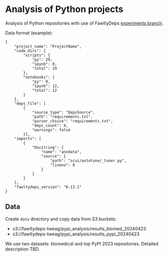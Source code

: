 # Analysis of Python projects

Analysis of Python repositories with use of FawltyDeps [experiments branch](https://github.com/tweag/FawltyDeps/tree/zhihan/PyPI-analyis-download-and-analyze/PyPI_analysis).

Data format (example):
```
{
    "project_name": "ProjectName",
    "code_dirs": {
        "scripts": {
            "py": 29,
            "ipynb": 0,
            "total": 29
        }, 
        "notebooks": {
            "py": 0,
            "ipynb": 12,
            "total": 12
        }
    },
    "deps_file": [        
        {
            "source_type": "DepsSource",
            "path": "requirements.txt",
            "parser_choice": "requirements.txt",
            "deps_count": 4,
            "warnings": false
        }],
    "imports": [
        {
            "Docstring": {
                "name": "anndata",
                "source": {
                    "path": "scvi/autotune/_tuner.py",
                    "lineno": 8
                }
            }
        }
    ],
    "fawltydeps_version": "0.13.1"
}
```

## Data

Create `data` directory and copy data from S3 buckets:
- s3://fawltydeps-tweag/pypi_analysis/results_biomed_20240423
- s3://fawltydeps-tweag/pypi_analysis/results_pypi_20240423

We use two datasets: biomedical and top PyPI 2023 repositories. Detailed description TBD.